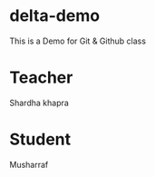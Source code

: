 # delta-demo
This is a Demo for Git &amp; Github class

# Teacher
Shardha khapra

# Student
Musharraf